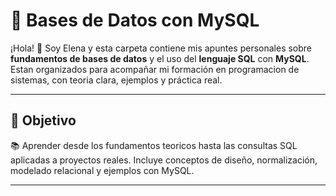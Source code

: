 # 📄 Bases de Datos con MySQL

¡Hola! 👋 Soy Elena y esta carpeta contiene mis apuntes personales sobre **fundamentos de bases de datos** y el uso del **lenguaje SQL** con **MySQL**.
Estan organizados para acompañar mi formación en programacion de sistemas, con teoria clara, ejemplos y práctica real.

---

## 🎯 Objetivo

📚 Aprender desde los fundamentos teoricos hasta las consultas SQL aplicadas a proyectos reales.
Incluye conceptos de diseño, normalización, modelado relacional y ejemplos con MySQL.

---
